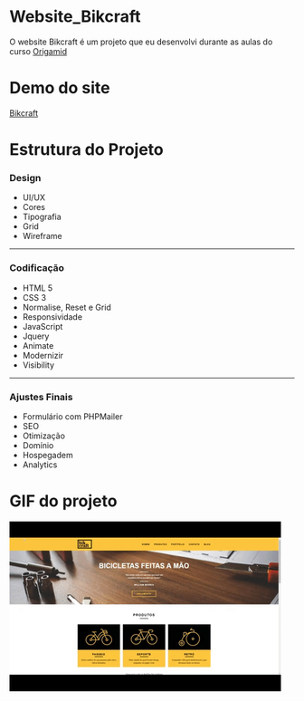 # Website_Bikcraft
O website Bikcraft é um projeto que eu desenvolvi durante as aulas do curso <a href="https://www.origamid.com">Origamid</a> 

# Demo do site

<a href="http://bikcraft.com/"> Bikcraft </a>
 
# Estrutura do Projeto

<h3>Design</h3>
<ul> 
  <li>UI/UX</li>
  <li>Cores</li>
  <li>Tipografia</li>
  <li>Grid</li> 
  <li>Wireframe</li>   
</ul>
  
<hr>

<h3>Codificação</h3>
<ul>
  <li>HTML 5</li>
  <li>CSS 3</li>
  <li>Normalise, Reset e Grid</li>
  <li>Responsividade</li>
  <li>JavaScript</li>
  <li>Jquery</li>
  <li>Animate</li>
  <li>Modernizir</li>
  <li>Visibility</li>
</ul>
 
 <hr>

 <h3>Ajustes Finais</h3>
 <ul>  
  <li>Formulário com PHPMailer</li>
  <li>SEO</li>
  <li>Otimização</li>
  <li>Domínio</li>
  <li>Hospegadem</li>
  <li>Analytics</li>   
</ul>


# GIF do projeto

![](bikcraft.gif)


